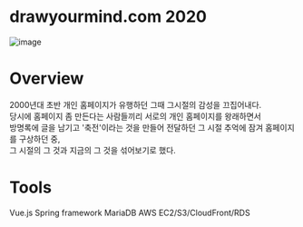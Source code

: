 # drawyourmind.com 2020

![image](https://user-images.githubusercontent.com/18201794/107038232-8f187c00-67ff-11eb-8fa0-9a6e11da2bdb.png)

# Overview

2000년대 초반 개인 홈페이지가 유행하던 그때 그시절의 감성을 끄집어내다.  
당시에 홈페이지 좀 만든다는 사람들끼리 서로의 개인 홈페이지를 왕래하면서  
방명록에 글을 남기고 '축전'이라는 것을 만들어 전달하던 그 시절 추억에 잠겨 홈페이지를 구상하던 중,  
그 시절의 그 것과 지금의 그 것을 섞어보기로 했다.

# Tools

Vue.js
Spring framework
MariaDB
AWS EC2/S3/CloudFront/RDS

